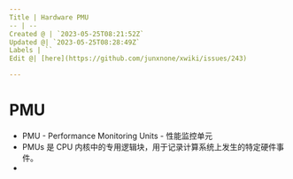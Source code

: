 ```yaml
---
Title | Hardware PMU
-- | --
Created @ | `2023-05-25T08:21:52Z`
Updated @| `2023-05-25T08:28:49Z`
Labels | ``
Edit @| [here](https://github.com/junxnone/xwiki/issues/243)

---
```

 # PMU

- PMU - Performance Monitoring Units - 性能监控单元
- PMUs 是 CPU 内核中的专用逻辑块，用于记录计算系统上发生的特定硬件事件。
- 


